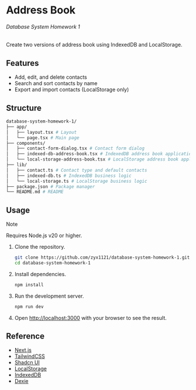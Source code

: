 # Address Book

###### Database System Homework 1

Create two versions of address book using IndexedDB and LocalStorage.

## Features

- Add, edit, and delete contacts
- Search and sort contacts by name
- Export and import contacts (LocalStorage only)

## Structure

```bash
database-system-homework-1/
├── app/
│   ├── layout.tsx # Layout
│   └── page.tsx # Main page
├── components/
│   ├── contact-form-dialog.tsx # Contact form dialog
│   ├── indexed-db-address-book.tsx # IndexedDB address book application logic
│   └── local-storage-address-book.tsx # LocalStorage address book application logic
├── lib/
│   ├── contact.ts # Contact type and default contacts
│   ├── indexed-db.ts # IndexedDB business logic
│   └── local-storage.ts # LocalStorage business logic
├── package.json # Package manager
└── README.md # README
```

## Usage

> [!NOTE]
> Requires Node.js v20 or higher.

1. Clone the repository.

   ```bash
   git clone https://github.com/zyx1121/database-system-homework-1.git
   cd database-system-homework-1
   ```

2. Install dependencies.

   ```bash
   npm install
   ```

3. Run the development server.

   ```bash
   npm run dev
   ```

4. Open [http://localhost:3000](http://localhost:3000) with your browser to see the result.

## Reference

- [Next.js](https://nextjs.org/)
- [TailwindCSS](https://tailwindcss.com/)
- [Shadcn UI](https://ui.shadcn.com/)
- [LocalStorage](https://developer.mozilla.org/en-US/docs/Web/API/Window/localStorage)
- [IndexedDB](https://developer.mozilla.org/en-US/docs/Web/API/IndexedDB_API)
- [Dexie](https://dexie.org/)
